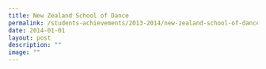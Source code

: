 ```yaml
---
title: New Zealand School of Dance
permalink: /students-achievements/2013-2014/new-zealand-school-of-dance/
date: 2014-01-01
layout: post
description: ""
image: ""
---
```

